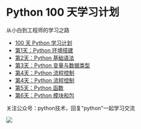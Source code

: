 # Python 100 天学习计划

从小白到工程师的学习之路

- [100 天 Python 学习计划](http://justdopython.com/python/2019/08/01/python-plan-100-day.html)
- [第1天：Python 环境搭建](http://justdopython.com/python/2019/08/01/python-001.html)
- [第2天：Python 基础语法](http://justdopython.com/python/2019/08/02/python-002.html)
- [第3天：Python 变量与数据类型](http://justdopython.com/python/2019/08/03/python-003.html)
- [第4天：Python 流程控制](http://justdopython.com/python/2019/08/04/python-004.html)
- [第4天：Python 流程控制](http://justdopython.com/python/2019/08/04/python-004.html)
- [第5天：Python 函数](http://justdopython.com/python/2019/08/08/python-005.html)
- [第6天：Python 模块和包](http://justdopython.com/python/2019/08/13/python-006.html)

关注公众号：python技术，回复"python"一起学习交流

![](http://favorites.ren/assets/images/python.jpg)
